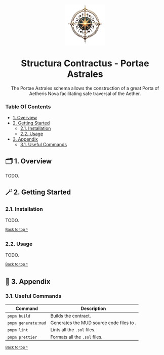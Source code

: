 <p align="center">
  <a href="https://aetherisnova.org">
    <img alt="An ornate golden compass surrounded by orbs" src="../../.assets/aetheris_nova_emblem@128x128.png" style="padding-top: 15px" height="128" />
  </a>
</p>

<h1 align="center">
  Structura Contractus - Portae Astrales
</h1>

<p align="center">
  The Portae Astrales schema allows the construction of a great Porta of Aetheris Nova facilitating safe traversal of the Aether.
</p>

### Table Of Contents

* [1. Overview](#-1-overview)
* [2. Getting Started](#-2-getting-started)
  - [2.1. Installation](#21-installation)
  - [2.2. Usage](#22-usage)
* [3. Appendix](#-3-appendix)
  - [3.1. Useful Commands](#31-useful-commands)

## 🗂️ 1. Overview

TODO.

## 🪄 2. Getting Started

### 2.1. Installation

TODO.

<sup>[Back to top ^][table-of-contents]</sup>

### 2.2. Usage

TODO.

<sup>[Back to top ^][table-of-contents]</sup>

## 📑 3. Appendix

### 3.1. Useful Commands

| Command             | Description                              |
|---------------------|------------------------------------------|
| `pnpm build`        | Builds the contract.                     |
| `pnpm generate:mud` | Generates the MUD source code files to . |
| `pnpm lint`         | Lints all the `.sol` files.              |
| `pnpm prettier`     | Formats all the `.sol` files.            |

<sup>[Back to top ^][table-of-contents]</sup>

<!-- links -->
[table-of-contents]: #table-of-contents
